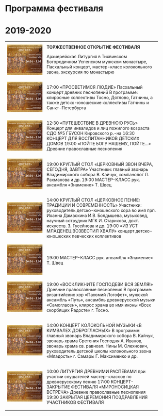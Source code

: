 <h1>Программа фестиваля</h1>
<h1>2019-2020</h1>
<div>
<table class="event-table">
  <col width="130">
  <col width="*">
  <tr>
    <th></th>
    <th></th>
  </tr>
  
  <tr>
    <td valign="top">
		<img class="event-img" src="https://raw.githubusercontent.com/Max1992/fde-storage/master/pictures/afisha.jpg">
	</td>
    <td>
        <b>ТОРЖЕСТВЕННОЕ ОТКРЫТИЕ ФЕСТИВАЛЯ</b> 
		<p>Архиерейская Литургия в Тихвинском Богородичном Успенском мужском монастыре, Пасхальный концерт, мастер-класс колокольного звона, экскурсия по монастырю</p>
	</td>
  </tr>
  
  <tr>
    <td><img class="event-img" src="https://raw.githubusercontent.com/Max1992/fde-storage/master/pictures/afisha.jpg"></td>
    <td>
		<p>17:00  «ПРОСВЕТИМСЯ ЛЮДИЕ» Пасхальный концерт древних песнопений 
В программе: клиросные коллективы Тосно, Дятлово,  Гатчины, а также детско-юношеские коллективы Гатчины и Санкт-Петербурга
</p>
	</td>
  </tr>
  
  <tr>
    <td><img class="event-img" src="https://raw.githubusercontent.com/Max1992/fde-storage/master/pictures/afisha.jpg"></td>
    <td>
		<p>12:30  «ПУТЕШЕСТВИЕ В ДРЕВНЮЮ РУСЬ» Концерт для инвалидов и лиц пожилого возраста СДО №5 ГБУСОН Кировского р.-на
16:30 КОНЦЕРТ ДЛЯ ВОСПИТАННИКОВ ДЕТСКИХ ДОМОВ 
19:00  «ПОЙТЕ БОГУ НАШЕМУ, ПОЙТЕ…»  Древние православные песнопения
</p>
	</td>
  </tr>
  
  <tr>
    <td><img class="event-img" src="https://raw.githubusercontent.com/Max1992/fde-storage/master/pictures/afisha.jpg"></td>
    <td>
		<p>19:00 КРУГЛЫЙ СТОЛ «ЦЕРКОВНЫЙ ЗВОН  ВЧЕРА, СЕГОДНЯ, ЗАВТРА»
Участники: главный звонарь Владимирского собора В. Кайчук, компанолог Л. Рахманова и др.
19:00 МАСТЕР-КЛАСС рук. ансамбля «Знамение» Т. Швец
</p>
	</td>
  </tr>
  
  <tr>
    <td><img class="event-img" src="https://raw.githubusercontent.com/Max1992/fde-storage/master/pictures/afisha.jpg"></td>
    <td>
		<p>14:00 КРУГЛЫЙ СТОЛ «ЦЕРКОВНОЕ ПЕНИЕ: ТРАДИЦИИ И СОВРЕМЕННОСТЬ»
Участники: руководитель детско-юношеского хора во имя прп. Иоанна Дамаскина И.В. Болдышева, музыковед, научный сотрудник МГК И. Старикова, докт. искусств. З. Гусейнова и др.
19:00 «ИЗ УСТ МЛАДЕНЕЦ ВОЗВЕСТИЛ ХВАЛУ» концерт детско-юношеских певческих коллективов
</p>
	</td>
  </tr>  
  
  <tr>
    <td><img class="event-img" src="https://raw.githubusercontent.com/Max1992/fde-storage/master/pictures/afisha.jpg"></td>
    <td>
		<p>19:00 МАСТЕР-КЛАСС рук. ансамбля «Знамение» Т. Швец</p>
	</td>
  </tr>
  
  <tr>
    <td><img class="event-img" src="https://raw.githubusercontent.com/Max1992/fde-storage/master/pictures/afisha.jpg"></td>
    <td>
		<p>19:00 «ВОСКЛИКНИТЕ ГОСПОДЕВИ ВСЯ ЗЕМЛЯ!» Древние православные песнопения
В программе: византийских хор «Пахомий Логофет»,  мужской ансамбль «Путь», ансамбль древнерусской музыки «Самогласен», клирос храма во имя иконы «Всех скорбящих Радосте» г. Тосно.
</p>
	</td>
  </tr>
  
  <tr>
    <td><img class="event-img" src="https://raw.githubusercontent.com/Max1992/fde-storage/master/pictures/afisha.jpg"></td>
    <td>
		<p>14:00 КОНЦЕРТ КОЛОКОЛЬНОЙ МУЗЫКИ «В КИМВАЛЕХ ДОБРОГЛАСНЫХ»
В программе: главный звонарь Владимирского собора В. Кайчук, звонарь храма Сретения Господня А. Иванов, звонарь храма св. равноап. Нины М. Олехнович, руководитель детской школы колокольного звона «Младость»  г. Самары  Г. Максименко и др.
</p>
	</td>
  </tr>
  
  <tr>
    <td><img class="event-img" src="https://raw.githubusercontent.com/Max1992/fde-storage/master/pictures/afisha.jpg"></td>
    <td>
		<p>10:00 ЛИТУРГИЯ ДРЕВНИМИ РАСПЕВАМИ при участии слушателей мастер-классов по древнерусскому пению
17:00 КОНЦЕРТ-ЗАКРЫТИЕ ФЕСТИВАЛЯ «МИРОНОСИЦКАЯ ВСТРЕЧА» Древние православные песнопения
19:30 ЗАКРЫТАЯ ЦЕРЕМОНИЯ ПОЗДРАВЛЕНИЯ УЧАСТНИКОВ ФЕСТИВАЛЯ
</p>
	</td>
  </tr> 

</table>
</div>
